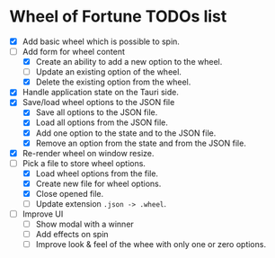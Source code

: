 # Wheel of Fortune TODOs list

- [x] Add basic wheel which is possible to spin.
- [ ] Add form for wheel content
    - [x] Create an ability to add a new option to the wheel.
    - [ ] Update an existing option of the wheel.
    - [x] Delete the existing option from the wheel.
- [x] Handle application state on the Tauri side.
- [x] Save/load wheel options to the JSON file
    - [x] Save all options to the JSON file.
    - [x] Load all options from the JSON file.
    - [x] Add one option to the state and to the JSON file.
    - [x] Remove an option from the state and from the JSON file.
- [x] Re-render wheel on window resize.
- [ ] Pick a file to store wheel options.
    - [x] Load wheel options from the file.
    - [x] Create new file for wheel options.
    - [x] Close opened file.
    - [ ] Update extension `.json -> .wheel`.
- [ ] Improve UI
    - [ ] Show modal with a winner
    - [ ] Add effects on spin
    - [ ] Improve look & feel of the whee with only one or zero options.